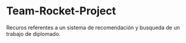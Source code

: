 # Team-Rocket-Project
Recuros referentes a un sistema de recomendación y busqueda de un trabajo de diplomado.
